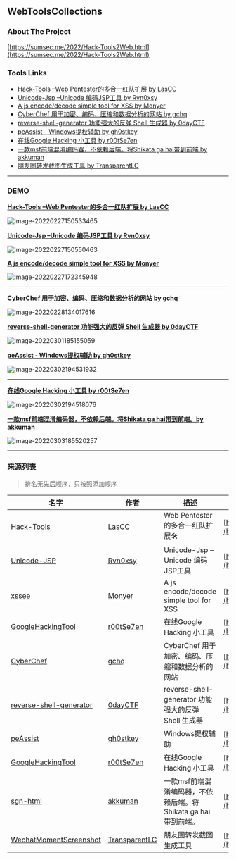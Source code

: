 ## WebToolsCollections

### About The Project

[https://sumsec.me/2022/Hack-Tools2Web.html](https://sumsec.me/2022/Hack-Tools2Web.html)





###  Tools Links

* [Hack-Tools –Web Pentester的多合一红队扩展 by LasCC ](https://ht.sumsec.me/HackTools/)
* [Unicode-Jsp –Unicode 编码JSP工具 by Rvn0xsy](https://ht.sumsec.me/unicodejsp.html)
* [A js encode/decode simple tool for XSS by Monyer](https://ht.sumsec.me/xssee/)
* [CyberChef 用于加密、编码、压缩和数据分析的网站 by gchq](https://ht.sumsec.me/CyberChef/)
* [reverse-shell-generator 功能强大的反弹 Shell 生成器 by 0dayCTF](https://ht.sumsec.me/reverse/)
* [peAssist - Windows提权辅助 by gh0stkey](https://ht.sumsec.me/peAssist/)
* [在线Google Hacking 小工具 by r00tSe7en](https://ht.sumsec.me/GoogleHackingTool/)
* [一款msf前端混淆编码器，不依赖后端。将Shikata ga hai带到前端 by akkuman](http://ht.sumsec.me/sgn-html/)
* [朋友圈转发截图生成工具 by TransparentLC](http://ht.sumsec.me/wechat/)



---



### DEMO

[**Hack-Tools –Web Pentester的多合一红队扩展 by LasCC** ](https://ht.sumsec.me/HackTools/)

![image-20220227150533465](https://cdn.jsdelivr.net/gh/SummerSec/Images/33u533ec33u533ec.png)



[**Unicode-Jsp –Unicode 编码JSP工具 by Rvn0xsy**](https://ht.sumsec.me/unicodejsp.html)



![image-20220227150550463](https://cdn.jsdelivr.net/gh/SummerSec/Images/50u550ec50u550ec.png)





 

[**A js encode/decode simple tool for XSS by Monyer**](https://ht.sumsec.me/xssee/)



![image-20220227172345948](https://cdn.jsdelivr.net/gh/SummerSec/Images/46u2346ec46u2346ec.png)

----

[**CyberChef 用于加密、编码、压缩和数据分析的网站 by gchq**](https://ht.sumsec.me/CyberChef/)



![image-20220228134017616](https://cdn.jsdelivr.net/gh/SummerSec/Images/17u4017ec17u4017ec.png)





[**reverse-shell-generator 功能强大的反弹 Shell 生成器 by 0dayCTF**](https://ht.sumsec.me/reverse/)



![image-20220301185155059](https://cdn.jsdelivr.net/gh/SummerSec/Images/55u5155ec55u5155ec.png)







[**peAssist - Windows提权辅助 by gh0stkey**](https://ht.sumsec.me/peAssist/)

![image-20220302194531932](https://cdn.jsdelivr.net/gh/SummerSec/Images/31u4531ec31u4531ec.png)

---

[**在线Google Hacking 小工具 by r00tSe7en**](https://ht.sumsec.me/GoogleHackingTool/)

![image-20220302194518076](https://cdn.jsdelivr.net/gh/SummerSec/Images/18u4518ec18u4518ec.png)



[**一款msf前端混淆编码器，不依赖后端。将Shikata ga hai带到前端。by akkuman**](https://ht.sumsec.me/sgn-html/)

![image-20220303185520257](https://cdn.jsdelivr.net/gh/SummerSec/Images/25u5525ec25u5525ec.png)



----

### 来源列表

> 排名无先后顺序，只按照添加顺序

| 名字                                                         | 作者                                               | 描述                                                         | GitHub地址                                                   |
| ------------------------------------------------------------ | -------------------------------------------------- | ------------------------------------------------------------ | ------------------------------------------------------------ |
| [Hack-Tools](https://github.com/LasCC/Hack-Tools)            | [LasCC](https://github.com/LasCC)                  | Web Pentester的多合一红队扩展🛠                               | [https://github.com/LasCC/Hack-Tools](https://github.com/LasCC/Hack-Tools) |
| [Unicode-JSP](https://github.com/Rvn0xsy/usefull-code/blob/main/Encoder/unicode-jsp.html) | [Rvn0xsy](https://github.com/Rvn0xsy)              | Unicode-Jsp –Unicode 编码JSP工具                             | [https://github.com/Rvn0xsy/usefull-code](https://github.com/Rvn0xsy/usefull-code) |
| [xssee](https://github.com/Monyer/xssee)                     | [Monyer](https://github.com/Monyer)                | A js encode/decode simple tool for XSS                       | [https://github.com/Monyer/xssee/](https://github.com/Monyer/xssee/) |
| [GoogleHackingTool](https://github.com/r00tSe7en/GoogleHackingTool) | [r00tSe7en](https://github.com/r00tSe7en)          | 在线Google Hacking 小工具                                    | [https://github.com/r00tSe7en/GoogleHackingTool](https://github.com/r00tSe7en/GoogleHackingTool) |
| [CyberChef](https://github.com/gchq/CyberChef)               | [gchq](https://github.com/gchq)                    | CyberChef 用于加密、编码、压缩和数据分析的网站               | [https://github.com/gchq/CyberChef](https://github.com/gchq/CyberChef) |
| [reverse-shell-generator](https://github.com/0dayCTF/reverse-shell-generator) | [0dayCTF](https://github.com/0dayCTF)              | reverse-shell-generator 功能强大的反弹 Shell 生成器          | [https://github.com/0dayCTF/reverse-shell-generator](https://github.com/0dayCTF/reverse-shell-generator) |
| [peAssist](https://github.com/gh0stkey/peAssist)             | [gh0stkey](https://github.com/gh0stkey)            | Windows提权辅助                                              | [https://github.com/gh0stkey/peAssist](https://github.com/gh0stkey/peAssist) |
| [GoogleHackingTool](https://github.com/r00tSe7en/GoogleHackingTool) | [r00tSe7en](https://github.com/r00tSe7en)          | 在线Google Hacking 小工具                                    | [https://github.com/r00tSe7en/GoogleHackingTool](https://github.com/r00tSe7en/GoogleHackingTool) |
| [sgn-html](https://github.com/akkuman/sgn-html)              | [akkuman](https://github.com/akkuman)              | 一款msf前端混淆编码器，不依赖后端。将Shikata ga hai带到前端。 | [https://github.com/akkuman/sgn-html](https://github.com/akkuman/sgn-html) |
| [WechatMomentScreenshot](https://github.com/TransparentLC/WechatMomentScreenshot) | [TransparentLC](https://github.com/TransparentLC/) | 朋友圈转发截图生成工具                                       | [https://github.com/TransparentLC/WechatMomentScreenshot](https://github.com/TransparentLC/WechatMomentScreenshot) |

